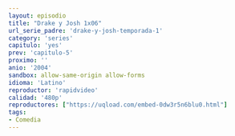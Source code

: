 ```yaml
---
layout: episodio
title: "Drake y Josh 1x06"
url_serie_padre: 'drake-y-josh-temporada-1'
category: 'series'
capitulo: 'yes'
prev: 'capitulo-5'
proximo: ''
anio: '2004'
sandbox: allow-same-origin allow-forms
idioma: 'Latino'
reproductor: 'rapidvideo'
calidad: '480p'
reproductores: ["https://uqload.com/embed-0dw3r5n6blu0.html"]
tags:
- Comedia
---
```













